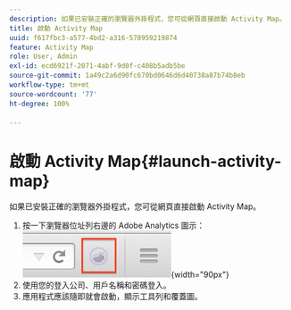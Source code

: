 ```yaml
---
description: 如果已安裝正確的瀏覽器外掛程式，您可從網頁直接啟動 Activity Map。
title: 啟動 Activity Map
uuid: f617fbc3-a577-4bd2-a316-578959219874
feature: Activity Map
role: User, Admin
exl-id: ecd6921f-2071-4abf-9d0f-c408b5adb5be
source-git-commit: 1a49c2a6d90fc670bd0646d6d40738a87b74b8eb
workflow-type: tm+mt
source-wordcount: '77'
ht-degree: 100%

---
```



# 啟動 Activity Map{#launch-activity-map}

如果已安裝正確的瀏覽器外掛程式，您可從網頁直接啟動 Activity Map。

1. 按一下瀏覽器位址列右邊的 Adobe Analytics 圖示：\
   ![](assets/an_icon.png){width=&quot;90px&quot;}
1. 使用您的登入公司、用戶名稱和密碼登入。
1. 應用程式應該隨即就會啟動，顯示工具列和覆蓋圖。

